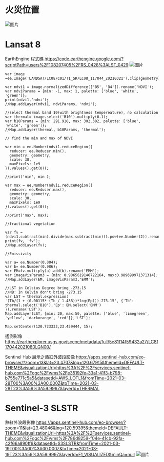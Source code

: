 # 火災位置
![圖片](https://user-images.githubusercontent.com/85786839/175757175-737ac44c-7deb-4ca6-b32f-a732d9dc75d8.png)

# Lansat 8
EarthEngine 程式碼
https://code.earthengine.google.com/?scriptPath=users%2F108207405%2FRS_0428%3ALST_0429
![圖片](https://user-images.githubusercontent.com/85786839/175853524-60dd6834-65f5-491c-99a0-96876565e7dc.png)
```
var image =ee.Image('LANDSAT/LC08/C01/T1_SR/LC08_117044_20210321').clip(geometry)

var ndvi1 = image.normalizedDifference(['B5', 'B4']).rename('NDVI');
var ndviParams = {min: -1, max: 1, palette: ['blue', 'white', 'green']};
print(ndvi1,'ndvi');
//Map.addLayer(ndvi1, ndviParams, 'ndvi');

//select thermal band 10(with brightness tempereature), no calculation 
var thermal= image.select('B10').multiply(0.1);
var b10Params = {min: 291.918, max: 302.382, palette: ['blue', 'white', 'green']};
//Map.addLayer(thermal, b10Params, 'thermal');

// find the min and max of NDVI

var min = ee.Number(ndvi1.reduceRegion({
  reducer: ee.Reducer.min(),
  geometry: geometry,
  scale: 30,
  maxPixels: 1e9
}).values().get(0));

//print('min', min );

var max = ee.Number(ndvi1.reduceRegion({
  reducer: ee.Reducer.max(),
  geometry: geometry,
  scale: 30,
  maxPixels: 1e9
}).values().get(0));

//print('max', max);

//fractional vegetation

var fv =(ndvi1.subtract(min).divide(max.subtract(min))).pow(ee.Number(2)).rename('FV'); 
print(fv, 'fv');
//Map.addLayer(fv);

//Emissivity

var a= ee.Number(0.004);
var b= ee.Number(0.986);
var EM=fv.multiply(a).add(b).rename('EMM');
var imageVisParam3 = {min: 0.9865619146722164, max:0.989699971371314};
//Map.addLayer(EM, imageVisParam3,'EMM');

//LST in Celsius Degree bring -273.15
//NB: In Kelvin don't bring -273.15
var LST = thermal.expression(
'(Tb/(1 + (0.00115* (Tb / 1.438))*log(Ep)))-273.15', {'Tb': thermal.select('B10'),'Ep': EM.select('EMM')
}).rename('LST');
Map.addLayer(LST, {min: 20, max:50, palette: ['blue', 'limegreen', 'yellow', 'darkorange', 'red']},'LST');

Map.setCenter(120.723333,23.459444, 15);
```
遙測影像
https://earthexplorer.usgs.gov/scene/metadata/full/5e81f14f59432a27/LC81170442021080LGN00/

Sentinel Hub 展示之熱紅外波段影像
https://apps.sentinel-hub.com/eo-browser/?zoom=13&lat=23.4707&lng=120.67915&themeId=DEFAULT-THEME&visualizationUrl=https%3A%2F%2Fservices.sentinel-hub.com%2Fogc%2Fwms%2Fe35192fe-33a1-41f3-b798-b755e771c5a5&datasetId=AWS_LOTL1&fromTime=2021-03-28T00%3A00%3A00.000Z&toTime=2021-03-28T23%3A59%3A59.999Z&layerId=THERMAL



# Sentinel-3 SLSTR 
熱紅外波段影像
https://apps.sentinel-hub.com/eo-browser/?zoom=11&lat=23.48046&lng=120.59395&themeId=DEFAULT-THEME&visualizationUrl=https%3A%2F%2Fservices.sentinel-hub.com%2Fogc%2Fwms%2F786d8259-f04e-41cb-92fa-42f66a890ff9&datasetId=S3SLSTR&fromTime=2021-03-19T00%3A00%3A00.000Z&toTime=2021-03-19T23%3A59%3A59.999Z&layerId=F1_VISUALIZED&minQa=null
![圖片](https://user-images.githubusercontent.com/85786839/175757180-bd37c485-6093-49a6-8467-61f94c3a027b.png)
